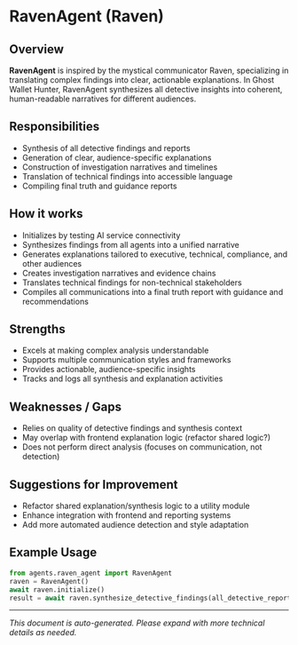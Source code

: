 # RavenAgent (Raven)

## Overview

**RavenAgent** is inspired by the mystical communicator Raven, specializing in translating complex findings into clear, actionable explanations. In Ghost Wallet Hunter, RavenAgent synthesizes all detective insights into coherent, human-readable narratives for different audiences.

## Responsibilities

- Synthesis of all detective findings and reports
- Generation of clear, audience-specific explanations
- Construction of investigation narratives and timelines
- Translation of technical findings into accessible language
- Compiling final truth and guidance reports

## How it works

- Initializes by testing AI service connectivity
- Synthesizes findings from all agents into a unified narrative
- Generates explanations tailored to executive, technical, compliance, and other audiences
- Creates investigation narratives and evidence chains
- Translates technical findings for non-technical stakeholders
- Compiles all communications into a final truth report with guidance and recommendations

## Strengths

- Excels at making complex analysis understandable
- Supports multiple communication styles and frameworks
- Provides actionable, audience-specific insights
- Tracks and logs all synthesis and explanation activities

## Weaknesses / Gaps

- Relies on quality of detective findings and synthesis context
- May overlap with frontend explanation logic (refactor shared logic?)
- Does not perform direct analysis (focuses on communication, not detection)

## Suggestions for Improvement

- Refactor shared explanation/synthesis logic to a utility module
- Enhance integration with frontend and reporting systems
- Add more automated audience detection and style adaptation

## Example Usage

```python
from agents.raven_agent import RavenAgent
raven = RavenAgent()
await raven.initialize()
result = await raven.synthesize_detective_findings(all_detective_reports, analysis_context)
```

---
*This document is auto-generated. Please expand with more technical details as needed.*
